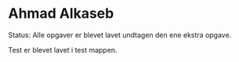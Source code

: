 # Ahmad Alkaseb

Status: Alle opgaver er blevet lavet undtagen den ene ekstra opgave.

Test er blevet lavet i test mappen.